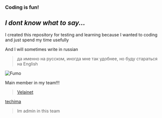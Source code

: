 ### Coding is fun!
## *I dont know what to say...*

I created this repository for testing and learning because I wanted to coding and just spend my time usefully

And I will sometimes write in russian
>да именно на русском, иногда мне так удобнее, но буду стараться на English


![Fumo](https://github.com/user-attachments/assets/9a95db8b-7cc0-43ac-a225-6b87792efa10)


Main member in my team!!!
> [Velainet](https://github.com/Velainet)


[techima](https://github.com/techip2ae)
> Im admin in this team
